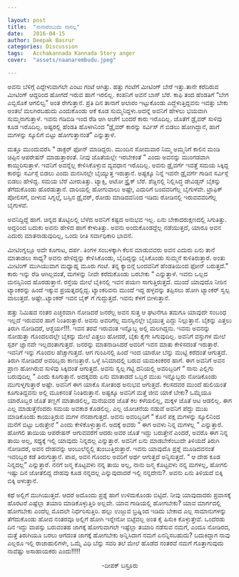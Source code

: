 ```yaml
---

layout: post
title:  "ನಾನಾರೆಂಬುದು ನಾನಲ್ಲ"
date:   2016-04-15
author: Deepak Basrur
categories: Discussion
tags:	Acchakannada Kannada Story anger
cover:  "assets/naanarembudu.jpeg"

---
```


ಅವನು ಬೆಳಿಗ್ಗೆ ಎದ್ದೇಳುವಾಗಲೇ ಎಂಟು ಗಂಟೆ ಆಗಿತ್ತು. ಹತ್ತು ಗಂಟೆಗೆ ಮೀಟಿಂಗ್ ಬೇರೆ ಇತ್ತು.ತಾನೇ ಕರೆದಿರುವ ಮೀಟಿಂಗ್ ಆದ್ದರಿಂದ ಹೋಗದೆ ಇರುವ ಹಾಗೆ ಇರಲಿಲ್ಲ. ಕಂಪನಿಗೆ ಅವನೆ ಬಾಸ್ ಬೆರೆ. ಕಾಫಿ ತಂದ ಹೆಂಡತಿಗೆ “ಬೇಗ ಎಬ್ಬಿಸೊಕೆ ಆಗಲಿಲ್ವ” ಅಂತ ರೇಗುತ್ತಾನೆ. ಪ್ರತಿ ದಿನ ತಾನಾಗೆ ಅಲಾರಂ ಇಟ್ಟುಕೊಂಡು ಎದ್ಹೆಳುತ್ತಿದ್ದವನು ಇವತ್ತು ಬೇಕು ಅಂತಲೆ ಮಲಗಿರಬಹುದು ಎಂದುಕೊಂಡು ಆಕೆ ಕೂಡ ಸುಮ್ಮನಿದ್ದಳು.ಅದನ್ನೆ ಅವನಿಗೆ ಹೇಳಲು ಭಯವಾಗಿ ಸುಮ್ಮನಾಗುತ್ತಾಳೆ. ಇವನು ಗಡಿಬಿಡಿ ಇಂದ ರೆಡಿ ಆಗಿ ಆಚೆಗೆ ಬಂದರೆ ಕಾರು ಇರೊದಿಲ್ಲ. ಜೊತೆಗೆ ಡ್ರೈವರ್ ಸುಳಿವು ಕೂಡ ಇರೊದಿಲ್ಲ. ಅಷ್ಟರಲ್ಲಿ ಹೆಂಡತಿ ಹೊಳಗಿನಿಂದ “ಡ್ರೈವರ್ ಕಾರನ್ನು ಸರ್ವಿಸ್ ಗೆ ಬಿಡಲು ಹೋಗಿದ್ದಾನೆ, ಹಾಗೆ ಮಗಳನ್ನು ಸ್ಕೂಲಿಗೆ ಬಿಟ್ಟು ಹೋಗುತ್ತಾನಂತೆ” ಎನ್ನುತ್ತಾಳೆ.
<!--more--> ಮತ್ತೂ ಮುಂದುವರೆಸಿ “ ಡಾಕ್ಟರ್ ಫೋನ್ ಮಾಡಿದ್ದರು. ಮುಂದಿನ ಸೋಮವಾರ ನಿಮ್ಮ ಅಮ್ಮನಿಗೆ ಕಾಲಿನ ಮಂಡಿ ಚಿಪ್ಪಿನ ಆಪರೇಷನ್ ಮಾಡುತ್ತಾರಂತೆ. ನೀವು ಜೊತೆಯಲ್ಲೇ ಇರಬೇಕಂತೆ ” ಎಂದು ಅವನನ್ನು ಮುಂಗಡವಾಗಿ ಕಾಯ್ಧಿರಿಸುತ್ತಾಳೆ. ಇವನಿಗೆ ಅವನ್ನೆಲ್ಲ ಕೇಳಿಸಿಕೊಳ್ಳುವ ವ್ಯವಧಾನ ಇರೊದಿಲ್ಲ. ಅವನು ಡ್ರೈವರ್ಗೆ ಇವತ್ತೆ ಸಮಯ ಸಿಕ್ಕಿದ್ದ ಕಾರನ್ನು ಸರ್ವಿಸ್ಗೆ ಬಿಡಲು ಎಂದು ಮನಸಿನಲ್ಲೇ ಬೈಯ್ಯುತ್ತ ಇರುತ್ತಾನೆ. ಅಷ್ಟಕ್ಕೂ ನಿನ್ನೆ ಇವನೇ ಡ್ರೈವರ್ಗೆ ಗಾಡಿನ ಸರ್ವಿಸ್ಗೆ ಬಿಡಲು ಹೇಳಿದ್ದ. ಸಮಯ ಬೆರೆ ಮೀರುತಿತ್ತು. ಟ್ಯಾಕ್ಸಿ, ಆಟೋ ಸ್ಟ್ರೈಕ್ ಬೆರೆ. ಶೆಡ್ಡಿನಲ್ಲಿ ನಿಲ್ಲಿಸಿದ್ಧ ಡೇವಿಡ್ಸನ್ ಬೈಕನ್ನು ತೆಗೆದುಕೊಂಡು ಹೊರಡುತ್ತಾನೆ. ದಾರಿಯಲ್ಲಿ ಹೋಗುವಾಲು ಅಷ್ಟೇ, ಎದುರಿಗೆ ಬಂದವರಿಗೆಲ್ಲ ಬೈಗುಳವೇ. ಟ್ರಾಫಿಕ್ ಪೋಲಿಸಗೆ, ಬೀಳುವ ಸಿಗ್ನಲ್ಗೆ, ಬಸ್ಸಿನ ಡ್ರೈವರ್, ರೋಡು ಮಾಡಿದವನಿಂದ ಇಡಿದು ರೋಡಿನಲ್ಲಿ ಇರುವವವರಿಗೆಲ್ಲ ಬೈಗುಳವೆ.<!--more-->

ಅವನಿದ್ದಿದ್ದೆ ಹಾಗೆ. ಚಿನ್ನದ ತೊಟ್ಟಿಲಲ್ಲಿ ಬೆಳೆದ ಅವನಿಗೆ ಕಷ್ಟದ ಅನುಭವ ಇಲ್ಲ. ಏನು ಬೇಕಾದರುಕ್ಷಣದಲ್ಲಿ ಸಿಗುತಿತ್ತು. ಅದ್ದರಿಂದ ಬದುಕು ಅವನು ಹೇಳಿದ ಹಾಗೆ ಕೇಳುತಿತ್ತು. ಅವನು ಅಂದುಕೊಂಡದ್ದೆಲ್ಲ ನಡೆಯುತ್ತದೆ, ಯಾರೂ ಅವನ ಎದುರು ಮಾತನಾಡುವುದಿಲ್ಲ, ಒಂದು ರೀತಿ ಸರ್ವಾಧಿಕಾರಿ ಭಾವನೆ.

ಮೀಟಿಂಗ್ನಲ್ಲೂ ಅದೇ ಕೂಗಾಟ, ದರ್ಪ. ತಿಂಗಳ ಸಂಬಳಕ್ಕಾಗಿ ಕೆಲಸ ಮಾಡುವವರು ಅವನ ಎದುರು ಏನು ತಾನೆ ಮಾತಾಡಲು ಸಾಧ್ಯ? ಅವನು ಹೇಳಿದ್ದನ್ನು ಕೇಳಿಸಿಕೊಂಡು, ಬೈದಿದ್ದನ್ನು ಬೈಸಿಕೊಂಡು ಸುಮ್ಮನೆ ಕುಳಿತಿರುತ್ತಾರೆ. ಅಂತು ಮೀಟಿಂಗ್ ಮುಗಿಯುವಾಗ ಮಧ್ಯಾಹ್ನ ಮೂರು ಗಂಟೆ. ತನ್ನ ಕ್ಯಾಬಿನ್ಗೆ ಬಂದವನಿಗೆ ಹೆಂಡತಿಯಿಂದ ಫೋನ್ ಬರುತ್ತದೆ.” ಕಾರು ಇನ್ನು ರೆಡಿ ಆಗಿಲ್ಲವಂತೆ, ಮಗಳನ್ನು ನೀವೇ ಕರೆದುಕೊಂಡು ಬರಬೇಕು “ ಎನ್ನುತ್ತಾಳೆ. ಇವನು ಒಲ್ಲದ ಮನಸ್ಸಿನಿಂದ ಹೊರಡುತ್ತಾನೆ. ರಸ್ತೆಯ ಮೇಲೆ ಬೈಕಿನಲ್ಲಿ ಇವನ ಪಯಣ ಸಾಗುತ್ತಿರುತ್ತದೆ. ಮುಂದೆ ಯಾವುದೊ ನೀರಿನ ಟ್ಯಾಂಕರನ್ನು ಹಿಂದೆ ಇಕ್ಕುವ ಪ್ರಯತ್ನದಲ್ಲಿದ್ದ. ಟ್ಯಾಂಕರಿವನು ಮುಂದೆ ಇದ್ದ ಹಳ್ಳವನ್ನು ತಪ್ಪಿಸಲು ಹೋಗಿ ಟ್ಯಾಂಕರ್ ಸ್ವಲ್ಪ ವಾಲುತ್ತದೆ. ಅಷ್ಟೇ..ಟ್ಯಾಂಕರ್ ಇವನ ಬೈಕ್ ಗೆ ಗುದ್ದುತ್ತದೆ. ಇವನು ಕೆಳಗೆ ಬೀಳುತ್ತಾನೆ.

ಹತ್ತು ನಿಮಿಷದ ನಂತರ ಎಚ್ಚರವಾಗಿ ನೋಡಿದರೆ ಜನರೆಲ್ಲ ಅವನ ಸುತ್ತ ಆ ಘಟನೆಗೂ ತಮಗೂ ಯಾವುದೇ ಸಂಬಂಧ ಇಲ್ಲದೆ ಇರುವವರ ಹಾಗೆ ನಿಂತಿರುತ್ತಾರೆ. ಅವನು ಅವರಿಗೆಲ್ಲ ಮನಸ್ಸಿನಲ್ಲೇ ಬೈಯುತ್ತ ಎದ್ದು ನಿಲ್ಲುತ್ತಾನೆ. ಬೈಕನ್ನು ಎತ್ತಲು ತಿರುಗಿ ನೋಡಿದರೆ, ಆಶ್ಚರ್ಯ!!!. ಇವನ ತರವೆ ಇರುವಂತ ಇನ್ನೊಬ್ಬ ಅಲ್ಲಿ ಮಲಗಿದ್ದನು. ಇವನು ಅವನನ್ನು ನೋಡುತ್ತಾ ಗೊಂದಲದಲ್ಲೇ ಬೈಕನ್ನು ಮೇಲೆ ಎತ್ತಲು ಹೋದರೆ, ಬೈಕು ಕೈಗೇ ಸಿಗುವುದಿಲ್ಲ. ಅವನಿಗೆ ವಸ್ತುಗಳ ಮೇಲೆ ಸ್ಪರ್ಶ ಜ್ಞಾನವೇ ಇಲ್ಲದಂತಾಗುತ್ತದೆ. ಜನರನ್ನು ಮಾತನಾಡಿಸಿದರೆ ಅವರಿಗೆ ಇವನ ಮಾತು ಕೇಳಿಸದಂತೆ ಇರುತ್ತಾರೆ. ಇವನಿಗೆ ಇನ್ನು ಗೊಂದಲ ಹೆಚ್ಚಾಗುತ್ತದೆ. ಆಗ ಗುಂಪಿನಲ್ಲಿ ಹಿಂದೆ ಇಂದ ಯಾರೋ ಬೆನ್ನು ಮುಟ್ಟಿ ಕರೆದಂತೆ ಆಗುತ್ತದೆ. ತಿರುಗಿ ನೋಡಿದರೆ ಅವರಿಬ್ಬರು ಕಾಣುತ್ತಾರೆ. ಒಳ್ಳೆ ಸಿನಿಮಾದಲ್ಲಿ ಬರುವ ಯಮಕಿಂಕರರ ಹಾಗೆ. ಈಗ ಅವನಿಗೆ ಅವನ ಪ್ರಾಣ ಹೋಗಿರುವ ಸುಳಿವು ಸಿಕ್ಕಿದಂತೆ ಆಗುತ್ತದೆ. ಅವನು ಸ್ವಲ್ಪ ಗಟ್ಟಿ ದನಿಯಲ್ಲಿ ಅವರಿಬ್ಬರಿಗೆ “ ನಾನು ಎಲ್ಲಿಗು ಬರುವುದಿಲ್ಲ ” ಎಂದು ಕೂಗುತ್ತಾನೆ. ಅದಕ್ಕವರು ಏನು ಮಾತಾಡದೆ ಒಬ್ಬರ ಮುಖ ಇನ್ನೊಬ್ಬರು ನೋಡಿಕೊಂಡು ಮುಗುಳ್ನಗುತ್ತಾರೆ ಅಷ್ಟೇ. ಅವನಿಗೆ ಈಗ ಯಾಕೊ ಸೋತಂಥ ಅನುಭವ ಆಗುತ್ತದೆ. ಕೆಲಸದವರ ಮುಂದೆ ಹುಲಿಯಂತೆ ಕೂಗುತಿದ್ದವನು ಅಲ್ಲಿ ಮೂಕನಂತೆ ನಿಂತಿರುತ್ತಾನೆ. ಅಷ್ಟಕ್ಕೂ ಅವನಿಗೆ ಮತ್ತೆ ಜೀವ ಯಾಕೆ ಬೇಕು? ಒಮ್ಮೆಯೂ ಯಾರೊಬ್ಬರ ಜೊತೆ ತಣ್ಣಗೆ ಮಾತಾಡಲಿಲ್ಲ, ಮನೆಯವರ ಜೊತೆ ಕಲ ಕಳೆಯಲಿಲ್ಲ, ಮಕ್ಕಳ ಜೊತೆ ಆಟ ಆಡಲಿಲ್ಲ. ಈಗ ಎಲ್ಲ ಮಾಡುತ್ತೆನೆಂದರು ಸಮಯ ಅವಕಾಶ ಕೊಡಲಿಲ್ಲ. ಎಲ್ಲ ಯೋಚನೆಯ ನಡುವೆ ಅವನಿಗೆ ಪೆದ್ದು ಮುಖ ಮಾಡಿಕೊಂಡು ಕಾಯುತ್ತಿರುವ ಮಗಳ ನೆನಪಾಗುತ್ತದೆ. ಅವನು ಅವರಿಬ್ಬರಿಗೆ “ ಕೊನೆ ಪಕ್ಷ ಮಗಳನ್ನು ಸ್ಕೂಲಿನಿಂದ ಮನೆಗೆ ಬಿಟ್ಟು ಬರುತ್ತೇನೆ  “ ಎಂದು ಕೇಳಿಕೊಳ್ಳುತ್ತಾನೆ. ಅದಕ್ಕೆ ಅವರು “ ಈಗ ಅವಳು ನಿನ್ನ ಮಗಳಲ್ಲ “ ಎನ್ನುತ್ತಾರೆ. ಹೋಗಲಿ ತಾಯಿಯ ಆಪರೇಷನ್ ಆಗುವವರೆಗೆ ಆದರು ಅವರ ಜೊತೆ ಇದ್ದು ಬರುತ್ತೇನೆ ಎಂದರೆ, ಅವರೊ ಈಗ ನಿನ್ನ ತಾಯಿ ಅಲ್ಲ, ಸಧ್ಯಕ್ಕೆ ಇಲ್ಲಿ ಯಾವುದು ನಿನ್ನದಲ್ಲ ಎನ್ನುತ್ತಾರೆ.  ಅವನಿಗೆ ಏನು ಮಾಡಬೇಕೆಂಬುದೇ ತಿಳಿಯದೆ ತಿರುಗಿ ನೋಡಿದರೆ, ಅವನ ದೇಹವನ್ನು ಆಂಬುಲೆನ್ಸ್ನಲ್ಲಿ  ತುಂಬುತ್ತಿರುತ್ತಾರೆ. ಇವನು ಯಾವುದೊ ಪ್ರಶ್ನೆ ಮೂಡಿದವನಂತೆ ಇವರಿಬ್ಬರ  ಕಡೆ ತಿರುಗುತ್ತಾನೆ. ಪಾಪ, ಅವನ ಗೊಂದಲ ಅವರಿಗೆ ಅರ್ಥ ಆಗುತ್ತದೆ ಅನ್ನಿಸುತ್ತದೆ. “ ಆ ದೇಹ ಕೂಡ ನಿನ್ನದಲ್ಲ” ಎನ್ನುತ್ತಾರೆ. ನನಗೆ ಜನ್ಮ ಕೊಟ್ಟವಳು ನನ್ನ ತಾಯಿ ಅಲ್ಲ, ನಾನು ಜನ್ಮ ಕೊಟ್ಟವಳು ನನ್ನ ಮಗಳಲ್ಲ, ಹೋಗಲಿ ಇಷ್ಟು ದಿನ ಜೋತೆಲಿದ್ದ ದೇಹವು ಕೂಡ ನನ್ನದಲ್ಲ ಎನ್ನುವುದಾದರೆ ಇಲ್ಲಿ ನನ್ನದೇನು?. ಅವನು ಏನು ತಿಳಿಯದೆ ಬಿಕ್ಕಿ ಬಿಕ್ಕಿ ಅಳುತ್ತಾನೆ.

ಕಥೆ ಅಲ್ಲಿಗೆ ಮುಗಿಯುತ್ತದೆ. ಆದರೆ ಅದೊಂದು ಪ್ರಶ್ನೆ ಹಾಗೆ ಉಳಿದುಕೊಂಡು ಬಿಟ್ಟಿದೆ. ನೀವು ಯಾವುದಾದರು ಪ್ರವಾಸಕ್ಕೆ ಹೊರಟರೆ ಎಷ್ಟೆಲ್ಲಾ ತಯಾರಿ ಮಾಡಿಕೊಳ್ಳುತ್ತಿರಿ ಅಲ್ಲವೇ. ಯಾವ ಗಾಡಿಯಲ್ಲಿ ಹೋಗಬೇಕು? ಯಾವ ಮಾರ್ಗದಲ್ಲಿ ಹೋಗಬೇಕು ಎಂದೆಲ್ಲ ಮೊದಲೇ ನಿರ್ಧರಿಸುತ್ತಿರಿ. ಹಲ್ಲು ಉಜ್ಜುವ ಬ್ರಷ್ನಿಂದ ಇಡಿದು ಬೇಕಾದ ಎಲ್ಲ  ಸಾಮಾನುಗಳನ್ನು ತೆಗೆದುಕೊಂಡು ಹೋದ ನಂತರವೂ ಅಲ್ಲಿಗೆ ಹೋಗಿ ಇನ್ನೇನೋ ಬಿಟ್ಟೆವಲ್ಲ ಅಂತ ಕೈ ಹಿಸುಕಿ ಕೊಳ್ಳುತ್ತೇವೆ. ಒಂದೆರಡು ದಿನ ಇದ್ದು ವಾಪಸ್ಸು ಬರುವಂತಹ ಜಾಗಕ್ಕೆ ಹೋಗುವಾಗಲೇ ಇಷ್ಟೆಲ್ಲಾ ತಯಾರಿ ನಡೆಸುವ ನಮಗೆ, ಎಂದೂ ನೋಡಿರದ, ಮತ್ತೆ ತಿರುಗಿಯೂ ಬರಲು ಆಗದಂತ ಜಾಗಕ್ಕೆ ಹೋಗಬೇಕು ಅನ್ನಿಸಿದಾಗ ನಮಗೆ ಏನನ್ನಿಸಬಹುದು? ಬದುಕಿದ್ದಾಗ ನಾವು ಎಲ್ಲರೂ ಇಲ್ಲಿ ರಾಜಾಹುಲಿಗಳೇ, ಒಮ್ಮೆ ವಿಧಿ ಬೆನ್ನು ಸವರಿ ತಲೆ ಮೇಲೆ ಹೊಡೆದ  ನಂತರವೆ ನಮಗೆ ಗೊತ್ತಾಗುವುದು ನಾವೆಷ್ಟು ಅಸಾಹಾಯಕರು ಎಂದು!!!!!

<p align ="center">-ದೀಪಕ್ ಬಸ್ರೂರು</p>
